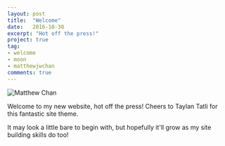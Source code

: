 ```yaml
---
layout: post
title:  "Welcome"
date:   2016-10-30
excerpt: "Hot off the press!"
project: true
tag:
- welcome 
- moon
- matthewjwchan
comments: true
---
```


![Matthew Chan](https://cloud.githubusercontent.com/assets/23137471/19833904/c0125e4a-9e9e-11e6-8f0a-b2aeb99e869e.png)

Welcome to my new website, hot off the press! Cheers to Taylan Tatli for this fantastic site theme.

It may look a little bare to begin with, but hopefully it'll grow as my site building skills do too!
